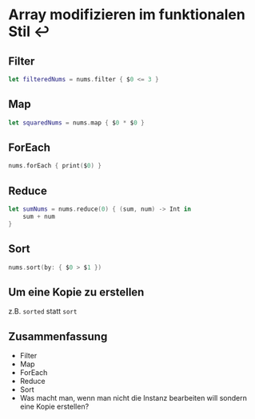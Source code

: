 # Array modifizieren im funktionalen Stil ↩️

## Filter

```swift
let filteredNums = nums.filter { $0 <= 3 }
```

## Map

```swift
let squaredNums = nums.map { $0 * $0 }
```

## ForEach

```swift
nums.forEach { print($0) }
```

## Reduce

```swift
let sumNums = nums.reduce(0) { (sum, num) -> Int in
    sum + num
}
```

## Sort

```swift
nums.sort(by: { $0 > $1 })
```


## Um eine Kopie zu erstellen

z.B. `sorted` statt `sort`


## Zusammenfassung
- Filter
- Map
- ForEach
- Reduce
- Sort
- Was macht man, wenn man nicht die Instanz bearbeiten will sondern eine Kopie erstellen?